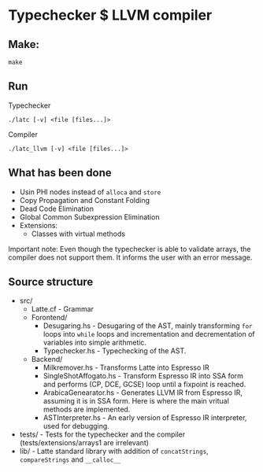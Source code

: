 # Typechecker $ LLVM compiler

## Make:
```
make
```

## Run

Typechecker  
```
./latc [-v] <file [files...]>

```

Compiler
```
./latc_llvm [-v] <file [files...]>
```

## What has been done

 * Usin PHI nodes instead of `alloca` and `store`
 * Copy Propagation and Constant Folding
 * Dead Code Elimination
 * Global Common Subexpression Elimination
 * Extensions:
    * Classes with virtual methods

Important note: Even though the typechecker is able to validate arrays, the compiler does not support them.
It informs the user with an error message.

## Source structure

 * src/
    * Latte.cf - Grammar
    * Forontend/
        * Desugaring.hs - Desugaring of the AST, mainly transforming `for` loops into `while` loops and 
        incrementation and decrementation of variables into simple arithmetic.
        * Typechecker.hs - Typechecking of the AST.
    * Backend/
        * Milkremover.hs - Transforms Latte into Espresso IR
        * SingleShotAffogato.hs - Transform Espresso IR into SSA form and performs (CP, DCE, GCSE) loop until a fixpoint is reached.
        * ArabicaGenearator.hs - Generates LLVM IR from Espresso IR, assuming it is in SSA form. 
        Here is where the main vritual methods are implemented.
        * ASTInterpreter.hs - An early version of Espresso IR interpreter, used for debugging.
 * tests/ - Tests for the typechecker and the compiler (tests/extensions/arrays1 are irrelevant)
 * lib/ - Latte standard library with addition of `concatStrings`, `compareStrings` and `__calloc__`